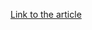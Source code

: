 [Link to the article](https://www.fortinet.com/blog/threat-research/purehvnc-deployed-via-python-multi-stage-loader)
